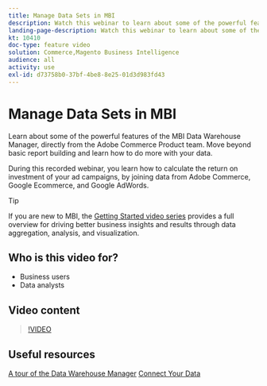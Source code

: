 ```yaml
---
title: Manage Data Sets in MBI
description: Watch this webinar to learn about some of the powerful features of the MBI Data Warehouse Manager.
landing-page-description: Watch this webinar to learn about some of the powerful features of the MBI Data Warehouse Manager.
kt: 10410
doc-type: feature video
solution: Commerce,Magento Business Intelligence
audience: all
activity: use
exl-id: d73758b0-37bf-4be8-8e25-01d3d983fd43
---
```

# Manage Data Sets in MBI

Learn about some of the powerful features of the MBI Data Warehouse Manager, directly from the Adobe Commerce Product team. Move beyond basic report building and learn how to do more with your data.

During this recorded webinar, you learn how to calculate the return on investment of your ad campaigns, by joining data from Adobe Commerce, Google Ecommerce, and Google AdWords.

>[!TIP]
>
>If you are new to MBI, the [Getting Started video series](./../1-overview.md) provides a full overview for driving better business insights and results through data aggregation, analysis, and visualization.

## Who is this video for?

- Business users
- Data analysts

## Video content

>[!VIDEO](https://video.tv.adobe.com/v/342497?quality=12&learn=on)

## Useful resources

[A tour of the Data Warehouse Manager](https://docs.magento.com/mbi/data-analyst/data-warehouse-mgr/tour-dwm.html)
[Connect Your Data](https://docs.magento.com/mbi/data-analyst/importing-data/connecting-data/connecting-data.html)
